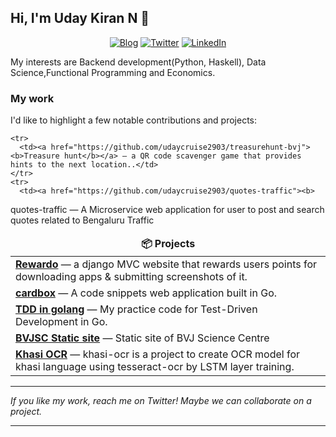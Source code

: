 ## Hi, I'm Uday Kiran N 👋

<p align="center">
  <a href="https://udaycruise2903.github.io/" target="_blank"><img alt="Blog" src="https://img.shields.io/badge/Blog-ffc107.svg?&style=for-the-badge&logo=html5&logoColor=black" /></a>
  <a href="https://twitter.com/intent/follow?screen_name=neoatnebula&tw_p=followbutton" target="_blank"><img alt="Twitter" src="https://img.shields.io/badge/twitter-%231DA1F2.svg?&style=for-the-badge&logo=twitter&logoColor=white" /></a>
  <a href="https://www.linkedin.com/in/uday-kiran-n-ab1874157/" target="_blank"><img alt="LinkedIn" src="https://img.shields.io/badge/linkedin-%230077B5.svg?&style=for-the-badge&logo=linkedin&logoColor=white" /></a>

My interests are Backend development(Python, Haskell), Data Science,Functional Programming and Economics.

### My work

I'd like to highlight a few notable contributions and projects:

<table>
  <thead align="center">
    <tr border: none;>
      <td><b>📦 Projects</b></td>
    </tr>
  </thead>
  <tbody>

    <tr>
      <td><a href="https://github.com/udaycruise2903/treasurehunt-bvj"><b>Treasure hunt</b></a> — a QR code scavenger game that provides hints to the next location..</td>
    </tr>
    <tr>
      <td><a href="https://github.com/udaycruise2903/quotes-traffic"><b>
quotes-traffic</b></a> — A Microservice web application for user to post and search quotes related to Bengaluru Traffic</td>
    </tr>
    <tr>
      <td><a href="https://github.com/udaycruise2903/rewardo"><b>
Rewardo</b></a> —  a django MVC website that rewards users points for downloading apps & submitting screenshots of it. </td>
    </tr>
    <tr>
      <td><a href="https://github.com/udaycruise2903/cardbox"><b>cardbox</b></a> — A code snippets web application built in Go.</td>
    </tr>
    <tr>
      <td><a href="https://github.com/udaycruise2903/tdd_in_go"><b>TDD in golang</b></a> — My practice code for Test-Driven Development in Go.</td>
    <tr>
      <td><a href="https://github.com/bvjsciencecentre/bvjsc-site"><b>BVJSC Static site</b></a> — Static site of BVJ Science Centre</td>
    </tr>
    <tr>
            <td><a href="https://github.com/bvjsciencecentre/khasi-ocr"><b>Khasi OCR</b></a> — khasi-ocr is a project to create OCR model for khasi language using tesseract-ocr by LSTM layer training.</td>
    </tr>

  </tbody>
</table>

---

<i>If you like my work, reach me on Twitter! Maybe we can collaborate on a project.</i>

---
